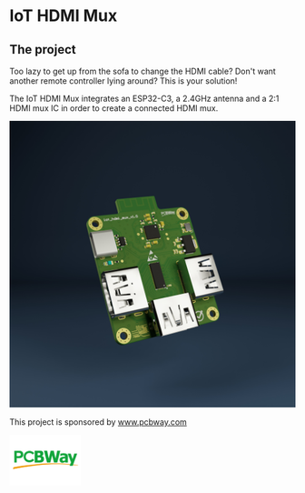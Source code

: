 # IoT HDMI Mux
## The project
Too lazy to get up from the sofa to change the HDMI cable? Don't want another remote controller lying around? This is your solution!

The IoT HDMI Mux integrates an ESP32-C3, a 2.4GHz antenna and a 2:1 HDMI mux IC in order to create a connected HDMI mux.

![Electronics render](https://github.com/guimpt/iot_hdmi_mux/blob/main/doc/render3.jpg)

This project is sponsored by www.pcbway.com

<img src="https://github.com/guimpt/iot_hdmi_mux/blob/main/doc/pcbway.png" alt="PCBWay logo" style="width:25%; height:auto;">